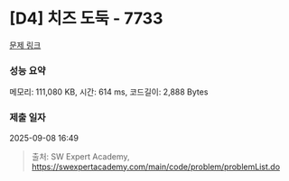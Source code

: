 # [D4] 치즈 도둑 - 7733 

[문제 링크](https://swexpertacademy.com/main/code/problem/problemDetail.do?contestProbId=AWrDOdQqRCUDFARG) 

### 성능 요약

메모리: 111,080 KB, 시간: 614 ms, 코드길이: 2,888 Bytes

### 제출 일자

2025-09-08 16:49



> 출처: SW Expert Academy, https://swexpertacademy.com/main/code/problem/problemList.do